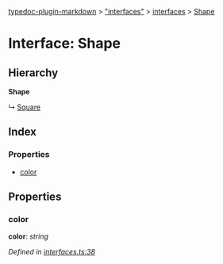 [typedoc-plugin-markdown](../index.md) > ["interfaces"](../modules/_interfaces_.md) > [interfaces](../modules/_interfaces_.interfaces.md) > [Shape](../interfaces/_interfaces_.interfaces.shape.md)

# Interface: Shape

## Hierarchy

**Shape**

↳  [Square](../interfaces/_interfaces_.interfaces.square.md)







## Index

### Properties

* [color](_interfaces_.interfaces.shape.md#color)



## Properties

###  color

**color**:  *string* 

*Defined in [interfaces.ts:38](https://github.com/tgreyuk/typedoc-plugin-markdown/blob/master/tests/src/interfaces.ts#L38)*






